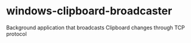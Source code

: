 # windows-clipboard-broadcaster
Background application that broadcasts Clipboard changes through TCP protocol
